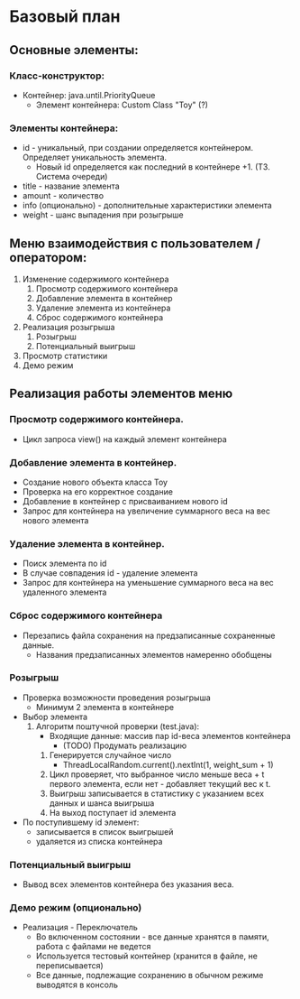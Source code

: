 # Базовый план

## Основные элементы:

### Класс-конструктор:

* Контейнер: java.until.PriorityQueue
    * Элемент контейнера: Custom Class "Toy" (?)

### Элементы контейнера:

* id - уникальный, при создании определяется контейнером. Определяет уникальность элемента. 
    * Новый id определяется как последний в контейнере +1. (ТЗ. Система очереди)
* title - название элемента
* amount - количество 
* info (опционально) - дополнительные характеристики элемента
* weight - шанс выпадения при розыгрыше


## Меню взаимодействия с пользователем / оператором:

1. Изменение содержимого контейнера
    1. Просмотр содержимого контейнера
    2. Добавление элемента в контейнер
    3. Удаление элемента из контейнера
    4. Сброс содержимого контейнера
2. Реализация розыгрыша
    1. Розыгрыш
    2. Потенциальный выигрыш
3. Просмотр статистики
4. Демо режим

## Реализация работы элементов меню

### Просмотр содержимого контейнера.
* Цикл запроса view() на каждый элемент контейнера
### Добавление элемента в контейнер.
* Создание нового объекта класса Toy
* Проверка на его корректное создание
* Добавление в контейнер с присваиванием нового id
* Запрос для контейнера на увеличение суммарного веса на вес нового элемента
### Удаление элемента в контейнер.
* Поиск элемента по id
* В случае совпадения id -  удаление элемента
* Запрос для контейнера на уменьшение суммарного веса на вес удаленного элемента
### Сброс содержимого контейнера
* Перезапись файла сохранения на предзаписанные сохраненные данные.
    * Названия предзаписанных элементов намеренно обобщены
### Розыгрыш
* Проверка возможности проведения розыгрыша
    * Минимум 2 элемента в контейнере
* Выбор элемента 
    1. Алгоритм поштучной проверки (test.java):
        * Входящие данные: массив пар id-веса элементов контейнера
            * (TODO) Продумать реализацию
        1. Генерируется случайное число
            * ThreadLocalRandom.current().nextInt(1, weight_sum + 1)
        2. Цикл проверяет, что выбранное число меньше веса + t первого элемента, если нет - добавляет текущий вес к t.
        3. Выигрыш записывается в статистику с указанием всех данных и шанса выигрыша
        4. На выход поступает id элемента
* По поступившему id элемент:
    * записывается в список выигрышей
    * удаляется из списка контейнера
### Потенциальный выигрыш
* Вывод всех элементов контейнера без указания веса.
### Демо режим (опционально)
* Реализация - Переключатель
    * Во включенном состоянии - все данные хранятся в памяти, работа с файлами не ведется
    * Используется тестовый контейнер (хранится в файле, не переписывается)
    * Все данные, подлежащие сохранению в обычном режиме выводятся в консоль


